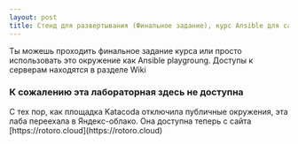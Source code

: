 ```yaml
---
layout: post
title: Стенд для развертывания (Финальное задание), курс Ansible для самых маленьких
---
```


Ты можешь проходить финальное задание курса или просто использовать это окружение как Ansible playgroung.
Доступы к серверам находятся в разделе Wiki


<h3>К сожалению эта лабораторная здесь не доступна</h3>
С тех пор, как площадка Katacoda отключила публичные окружения, эта лаба переехала в Яндекc-облако. Она доступна теперь с сайта [https://rotoro.cloud](https://rotoro.cloud)



